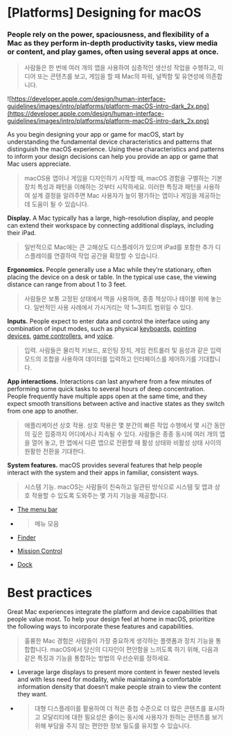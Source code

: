 # **[Platforms] Designing for macOS**

### People rely on the power, spaciousness, and flexibility of a Mac as they perform in-depth productivity tasks, view media or content, and play games, often using several apps at once.
> 사람들은 한 번에 여러 개의 앱을 사용하여 심층적인 생산성 작업을 수행하고, 미디어 또는 콘텐츠를 보고, 게임을 할 때 Mac의 파워, 널찍함 및 유연성에 의존합니다.
>




![https://developer.apple.com/design/human-interface-guidelines/images/intro/platforms/platform-macOS-intro-dark_2x.png](https://developer.apple.com/design/human-interface-guidelines/images/intro/platforms/platform-macOS-intro-dark_2x.png)

As you begin designing your app or game for macOS, start by understanding the fundamental device characteristics and patterns that distinguish the macOS experience. Using these characteristics and patterns to inform your design decisions can help you provide an app or game that Mac users appreciate.
> macOS용 앱이나 게임을 디자인하기 시작할 때, macOS 경험을 구별하는 기본 장치 특성과 패턴을 이해하는 것부터 시작하세요. 이러한 특징과 패턴을 사용하여 설계 결정을 알려주면 Mac 사용자가 높이 평가하는 앱이나 게임을 제공하는 데 도움이 될 수 있습니다.
>




**Display.** A Mac typically has a large, high-resolution display, and people can extend their workspace by connecting additional displays, including their iPad.
> 일반적으로 Mac에는 큰 고해상도 디스플레이가 있으며 iPad를 포함한 추가 디스플레이를 연결하여 작업 공간을 확장할 수 있습니다.
>




**Ergonomics.** People generally use a Mac while they’re stationary, often placing the device on a desk or table. In the typical use case, the viewing distance can range from about 1 to 3 feet.
> 사람들은 보통 고정된 상태에서 맥을 사용하며, 종종 책상이나 테이블 위에 놓는다. 일반적인 사용 사례에서 가시거리는 약 1~3피트 범위일 수 있다.
>




**Inputs.** People expect to enter data and control the interface using any combination of input modes, such as physical [keyboards](../inputs/keyboards), [pointing devices](../inputs/pointing-devices), [game controllers](../inputs/game-controllers), and [voice](../technologies/siri/introduction).
> 입력. 사람들은 물리적 키보드, 포인팅 장치, 게임 컨트롤러 및 음성과 같은 입력 모드의 조합을 사용하여 데이터를 입력하고 인터페이스를 제어하기를 기대합니다.
>




**App interactions.** Interactions can last anywhere from a few minutes of performing some quick tasks to several hours of deep concentration. People frequently have multiple apps open at the same time, and they expect smooth transitions between active and inactive states as they switch from one app to another.
> 애플리케이션 상호 작용. 상호 작용은 몇 분간의 빠른 작업 수행에서 몇 시간 동안의 깊은 집중까지 어디에서나 지속될 수 있다. 사람들은 종종 동시에 여러 개의 앱을 열어 놓고, 한 앱에서 다른 앱으로 전환할 때 활성 상태와 비활성 상태 사이의 원활한 전환을 기대한다.
>




**System features.** macOS provides several features that help people interact with the system and their apps in familiar, consistent ways.
> 시스템 기능. macOS는 사람들이 친숙하고 일관된 방식으로 시스템 및 앱과 상호 작용할 수 있도록 도와주는 몇 가지 기능을 제공합니다.
>




- [The menu bar](../components/system-experiences/the-menu-bar)
- >  메뉴 모음

- [Finder](../patterns/file-management)
- [Mission Control](../patterns/going-full-screen)
- [Dock](../components/menus-and-actions/dock-menus)

# **Best practices**

Great Mac experiences integrate the platform and device capabilities that people value most. To help your design feel at home in macOS, prioritize the following ways to incorporate these features and capabilities.
> 훌륭한 Mac 경험은 사람들이 가장 중요하게 생각하는 플랫폼과 장치 기능을 통합합니다. macOS에서 당신의 디자인이 편안함을 느끼도록 하기 위해, 다음과 같은 특징과 기능을 통합하는 방법의 우선순위를 정하세요.
>




- Leverage large displays to present more content in fewer nested levels and with less need for modality, while maintaining a comfortable information density that doesn’t make people strain to view the content they want.
- >  대형 디스플레이를 활용하여 더 적은 중첩 수준으로 더 많은 콘텐츠를 표시하고 모달리티에 대한 필요성은 줄이는 동시에 사용자가 원하는 콘텐츠를 보기 위해 부담을 주지 않는 편안한 정보 밀도를 유지할 수 있습니다.


